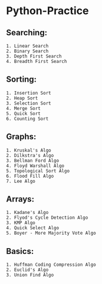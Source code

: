 # Python-Practice

## Searching:
    1. Linear Search
    2. Binary Search
    3. Depth First Search
    4. Breadth First Search
## Sorting:
    1. Insertion Sort 
    2. Heap Sort
    3. Selection Sort
    4. Merge Sort
    5. Quick Sort
    6. Counting Sort
## Graphs:
    1. Kruskal's Algo
    2. Dilkstra's Algo
    3. Bellman Ford Algo
    4. Floyd Warshall Algo
    5. Topological Sort Algo
    6. Flood Fill Algo
    7. Lee Algo
## Arrays:
    1. Kadane's Algo
    2. Flyod's Cycle Detection Algo
    3. KMP Algo
    4. Quick Select Algo
    5. Boyer - More Majority Vote Algo
## Basics:
    1. Huffman Coding Compression Algo
    2. Euclid's Algo
    3. Union Find Algo
